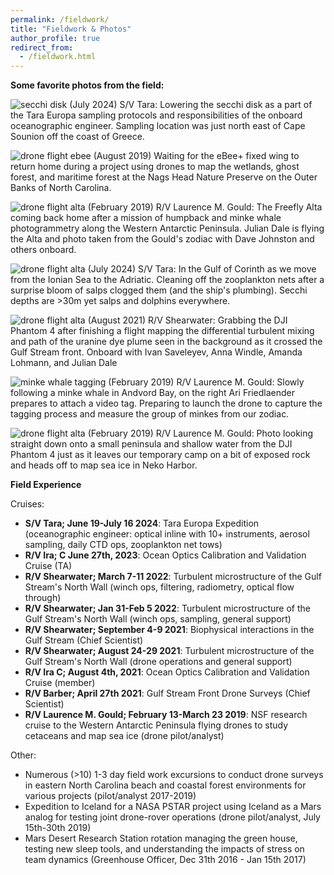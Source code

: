 ```yaml
---
permalink: /fieldwork/
title: "Fieldwork & Photos"
author_profile: true
redirect_from: 
  - /fieldwork.html
---
```


**Some favorite photos from the field:**

![secchi disk](http://patrickcgray.github.io/images/secchi_disk_pgray.jpg) 
(July 2024) S/V Tara: Lowering the secchi disk as a part of the Tara Europa sampling protocols and responsibilities of the onboard oceanographic engineer. Sampling location was just north east of Cape Sounion off the coast of Greece.

![drone flight ebee](http://patrickcgray.github.io/images/ebee_plus_nags_head.jpg) 
(August 2019) Waiting for the eBee+ fixed wing to return home during a project using drones to map the wetlands, ghost forest, and maritime forest at the Nags Head Nature Preserve on the Outer Banks of North Carolina. 

![drone flight alta](http://patrickcgray.github.io/images/alta_airborne_antarctica.jpg) 
(February 2019) R/V Laurence M. Gould:  The Freefly Alta coming back home after a mission of humpback and minke whale photogrammetry along the Western Antarctic Peninsula. Julian Dale is flying the Alta and photo taken from the Gould's zodiac with Dave Johnston and others onboard.

![drone flight alta](http://patrickcgray.github.io/images/gulf_of_corinth_nets.jpg) 
(July 2024) S/V Tara: In the Gulf of Corinth as we move from the Ionian Sea to the Adriatic. Cleaning off the zooplankton nets after a surprise bloom of salps clogged them (and the ship's plumbing). Secchi depths are >30m yet salps and dolphins everywhere.

![drone flight alta](http://patrickcgray.github.io/images/dji_plume_pg_jd.jpg) 
(August 2021) R/V Shearwater: Grabbing the DJI Phantom 4 after finishing a flight mapping the differential turbulent mixing and path of the uranine dye plume seen in the background as it crossed the Gulf Stream front. Onboard with Ivan Saveleyev, Anna Windle, Amanda Lohmann, and Julian Dale


![minke whale tagging](http://patrickcgray.github.io/images/minke_wap_af.jpg) 
(February 2019) R/V Laurence M. Gould: Slowly following a minke whale in Andvord Bay, on the right Ari Friedlaender prepares to attach a video tag. Preparing to launch the drone to capture the tagging process and measure the group of minkes from our zodiac. 


![drone flight alta](http://patrickcgray.github.io/images/dji_basecamp.jpg) 
(February 2019) R/V Laurence M. Gould: Photo looking straight down onto a small peninsula and shallow water from the DJI Phantom 4 just as it leaves our temporary camp on a bit of exposed rock and heads off to map sea ice in Neko Harbor.

**Field Experience**

Cruises:
* **S/V Tara; June 19-July 16 2024**: Tara Europa Expedition (oceanographic engineer: optical inline with 10+ instruments, aerosol sampling, daily CTD ops, zooplankton net tows) 
* **R/V Ira; C June 27th, 2023**: Ocean Optics Calibration and Validation Cruise (TA)
* **R/V Shearwater; March 7-11 2022**: Turbulent microstructure of the Gulf Stream's North Wall (winch ops, filtering, radiometry, optical flow through) 
* **R/V Shearwater; Jan 31-Feb 5 2022**: Turbulent microstructure of the Gulf Stream's North Wall (winch ops, sampling, general support) 
* **R/V Shearwater; September 4-9 2021**: Biophysical interactions in the Gulf Stream (Chief Scientist)
* **R/V Shearwater; August 24-29 2021**: Turbulent microstructure of the Gulf Stream's North Wall (drone operations and general support) 
* **R/V Ira C; August 4th, 2021**: Ocean Optics Calibration and Validation Cruise (member)
* **R/V Barber; April 27th 2021**: Gulf Stream Front Drone Surveys (Chief Scientist) 
* **R/V Laurence M. Gould; February 13-March 23 2019**: NSF research cruise to the Western Antarctic Peninsula flying drones to study cetaceans and map sea ice (drone pilot/analyst)

Other:
* Numerous (>10) 1-3 day field work excursions to conduct drone surveys in eastern North Carolina beach and coastal forest environments for various projects (pilot/analyst 2017-2019)
* Expedition to Iceland for a NASA PSTAR project using Iceland as a Mars analog for testing joint drone-rover operations (drone pilot/analyst, July 15th-30th 2019)
* Mars Desert Research Station rotation managing the green house, testing new sleep tools, and understanding the impacts of stress on team dynamics (Greenhouse Officer, Dec 31th 2016 - Jan 15th 2017)